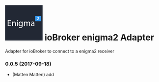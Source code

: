 ![Logo](admin/enigma2.png)
ioBroker enigma2 Adapter
==============
Adapter for ioBroker to connect to a enigma2 receiver

### 0.0.5 (2017-09-18)
* (Matten Matten) add 

